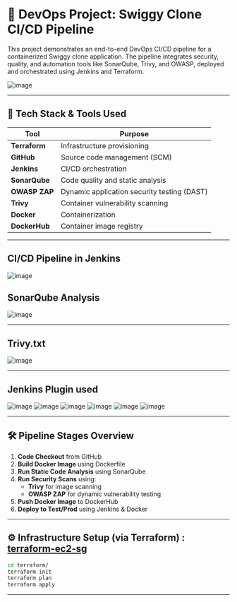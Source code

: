 # 🍔 DevOps Project: Swiggy Clone CI/CD Pipeline

This project demonstrates an end-to-end DevOps CI/CD pipeline for a containerized Swiggy clone application. The pipeline integrates security, quality, and automation tools like SonarQube, Trivy, and OWASP, deployed and orchestrated using Jenkins and Terraform.

![image](https://github.com/user-attachments/assets/67ce3626-f6d1-407b-93a0-1c295bb2ebe0)

---

## 🚀 Tech Stack & Tools Used

| Tool       | Purpose                            |
|------------|------------------------------------|
| **Terraform** | Infrastructure provisioning         |
| **GitHub**   | Source code management (SCM)       |
| **Jenkins**  | CI/CD orchestration                |
| **SonarQube**| Code quality and static analysis   |
| **OWASP ZAP**| Dynamic application security testing (DAST) |
| **Trivy**    | Container vulnerability scanning   |
| **Docker**   | Containerization                   |
| **DockerHub**| Container image registry           |

---

## CI/CD Pipeline in Jenkins
![image](https://github.com/user-attachments/assets/1249da3c-a6fe-4381-a809-3f81dc028d47)

## SonarQube Analysis
![image](https://github.com/user-attachments/assets/79c84b0c-d2b5-4eaa-af8e-a55105bb70d4)

---

## Trivy.txt

![image](https://github.com/user-attachments/assets/466f98e3-042e-4e40-81aa-f03fba9da743)

---

## Jenkins Plugin used
![image](https://github.com/user-attachments/assets/552b019a-324c-43fe-9068-57419ab57eee)
![image](https://github.com/user-attachments/assets/9648ad8a-46a1-42b4-ac67-4570e507f345)
![image](https://github.com/user-attachments/assets/43ae270c-26a1-42bf-b8f2-89500dd34fd9)
![image](https://github.com/user-attachments/assets/851cacb7-9578-47bb-a90c-816b0e259394)
![image](https://github.com/user-attachments/assets/da7b74cc-1c65-4068-8c1a-5407540c5cc2)
![image](https://github.com/user-attachments/assets/e2a58760-7ca5-446b-ba1b-c389e422256e)


---

## 🛠️ Pipeline Stages Overview

1. **Code Checkout** from GitHub
2. **Build Docker Image** using Dockerfile
3. **Run Static Code Analysis** using SonarQube
4. **Run Security Scans** using:
   - **Trivy** for image scanning
   - **OWASP ZAP** for dynamic vulnerability testing
5. **Push Docker Image** to DockerHub
6. **Deploy to Test/Prod** using Jenkins & Docker

---

## ⚙️ Infrastructure Setup (via Terraform) : [terraform-ec2-sg](https://github.com/rushi2828/terraform-ec2-sg.git)

```bash
cd terraform/
terraform init
terraform plan
terraform apply
```
---


